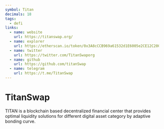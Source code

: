 ```yaml
---
symbol: Titan
decimals: 18
tags:
  - defi
links:
  - name: website
    url: https://titanswap.org/
  - name: explorer
    url: https://etherscan.io/token/0x3A8cCCB969a61532d1E6005e2CE12C200caeCe87
  - name: twitter
    url: https://twitter.com/TitanSwaporg
  - name: github
    url: https://github.com/titanSwap
  - name: telegram
    url: https://t.me/TitanSwap
---
```


# TitanSwap

TITAN is a blockchain based decentralized financial center that provides optimal liquidity solutions for different digital asset category by adaptive bonding curve.
